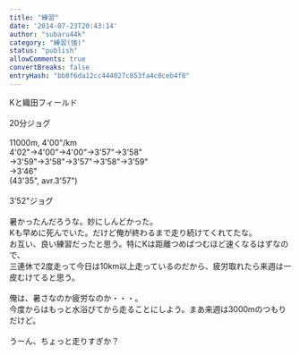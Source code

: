 ```yaml
---
title: "練習"
date: '2014-07-23T20:43:14'
author: "subaru44k"
category: "練習(強)"
status: "publish"
allowComments: true
convertBreaks: false
entryHash: "bb0f6da12cc444027c853fa4c0ceb4f8"
---
```

Kと織田フィールド<br>
<br>
20分ジョグ<br>
<br>
11000m, 4'00"/km<br>
4'02"→4'00"→4'00"→3'57"→3'58"<br>
→3'59"→3'58"→3'57"→3'58"→3'59"<br>
→3'46"<br>
(43'35", avr.3'57")<br>
<br>
3'52"ジョグ<br>
<br>
暑かったんだろうな。妙にしんどかった。<br>
Kも早めに死んでいた。だけど俺が終わるまで走り続けてくれてたな。<br>
お互い、良い練習だったと思う。特にKは距離つめばつむほど速くなるはずなので、<br>
三連休で2度走って今日は10km以上走っているのだから、疲労取れたら来週は一皮むけてると思う。<br>
<br>
俺は、暑さなのか疲労なのか・・・。<br>
今度からはもっと水浴びてから走ることにしよう。まあ来週は3000mのつもりだけど。<br>
<br>
うーん、ちょっと走りすぎか？
